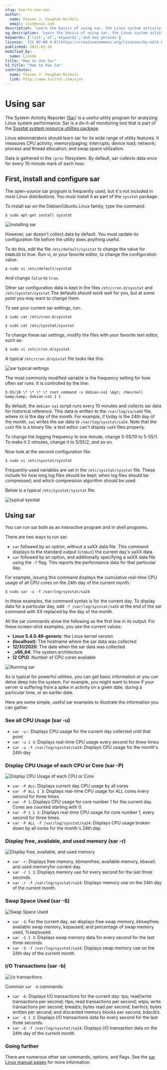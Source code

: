 ```yaml
---
slug: how-to-use-sar
author:
  name: Steven J. Vaughan-Nichols
  email: sjvn@vna1.com
description: 'Learn the basics of using sar, the Linux system activity reporter.'
og_description: 'Learn the basics of using sar, the Linux system activity reporter.'
keywords: ['list','of','keywords','and key phrases']
license: '[CC BY-ND 4.0](https://creativecommons.org/licenses/by-nd/4.0)'
published: 2021-02-18
modified_by:
  name: Linode
title: "How to Use Sar"
h1_title: "How to Use Sar"
contributor:
  name: Steven J. Vaughan-Nichols
  link: http://www.twitter.com/sjvn
---
```


# Using sar

The System Activity Reporter ([Sar](https://linux.die.net/man/1/sar)) is a useful utility program for analyzing Linux system performance. Sar is a do-it-all monitoring tool that is part of the [Sysstat system resource utilities package](https://github.com/sysstat/sysstat).

Linux administrators should learn sar for its wide range of utility features. It measures CPU activity; memory/paging; interrupts; device load; network; process and thread allocation; and swap space utilization.

Data is gathered in the `/proc` filesystem. By default, sar collects data once for every 10-minute mark of each hour.

## First, install and configure sar

The open-source sar program is frequently used, but it&#39;s not included in most Linux distributions. You must install it as part of the `sysstat` package.

To install sar on the Debian/Ubuntu Linux family, type the command:

```
$ sudo apt-get install sysstat
```

![installing sar](sar_01.png)

However, sar doesn&#39;t collect data by default. You must update its configuration file before the utility does anything useful.

To do this, edit the file `/etc/default/sysstat` to change the value for `ENABLED` to true. Run vi, or your favorite editor, to change the configuration value:

```
$ sudo vi /etc/default/sysstat
```

And change `false` to `true`.

Other sar configuration data is kept in the files `/etc/cron.d/sysstat` and `/etc/sysstat/sysstat`.The defaults should work well for you, but at some point you may want to change them.

To see your current sar settings, run:

```
$ sudo cat /etc/cron.d/sysstat

$ sudo cat /etc/sysstat/sysstat
```

To change these sar settings, modify the files with your favorite text editor, such as:

```
$ sudo vi /etc/cron.d/sysstat
```

A typical `/etc/cron.d/sysstat` file looks like this:

![sar typical settings](Sar_02.png)

The most commonly modified variable is the frequency setting for how often sar runs. It is controlled by the line:

```
5-55/10 \* \* \* \* root command -v debian-sa1 \&gt; /dev/null &amp;&amp; debian-sa1 1 1
```

By default, the `debian-sa1` script runs every 10 minutes and collects sar data for historical reference. This data is written to the `/var/log/sa/saXX` file, where `XX` is the day of the month. For example, if today is the 24th day of the month, `sa1` writes the sar data to `/var/log/sysstat/sa24`. Note that the `saXX` file is a binary file; a text editor can&#39;t display `saXX` files properly.

To change the logging frequency to one minute, change 5-55/10 to 5-55/1. To make it 2 minutes, change it to 5/55/2, and so on.

Now look at the second configuration file:

```
$ sudo vi /etc/sysstat/sysstat
```

Frequently-used variables are set in the `/etc/sysstat/sysstat` file. These include for how long log files should be kept; when log files should be compressed; and which compression algorithm should be used.

Below is a typical `/etc/sysstat/sysstat` file:

![typical sysstat](Sar_03.png)

## Using sar

You can run sar both as an interactive program and in shell programs.

There are two ways to run sar:

- `sar` followed by an option, without a saXX data file. This command displays to the standard output (`stdout`) the current day&#39;s saXX data.
- `sar` followed by an option, and additionally specifying a saXX data file using the `-f` flag. This reports the performance data for that particular day.

For example, issuing this command displays the cumulative real-time CPU usage of all CPU cores on the 24th day of the current month:

```
$ sudo sar -u -f /var/log/sysstat/sa24
```

In these examples, the command syntax is for the current day. To display data for a particular day, add `-f /var/log/sysstat/saXX` at the end of the sar command with XX replaced by the day of the month.

All the sar commands show the following as the first line in its output. For these screen-shot examples, you see the current values:

- **Linux 5.4.0.48-generic**: the Linux kernel version
- **(localhost)**: The hostname where the sar data was collected
- **12/31/2020**: The date when the sar data was collected
- **\_x86\_64**: The system architecture
- **(2 CPU)**: Number of CPU cores available

![Running sar](Sar_04.png)

As is typical for powerful utilities, you can get basic information or you can delve deep into the system. For example, you might want to know if your server is suffering from a spike in activity on a given date, during a particular time, or an earlier date.

Here are some simple, useful sar examples to illustrate the information you can gather.

### See all CPU Usage (sar -u)

- `sar -u:`: Displays CPU usage for the current day collected until that point
-  `sar -u 1 3`: Displays real-time CPU usage every second for three times
- `sar -u -f /var/log/sysstat/sa24`: Displays CPU usage for the month&#39;s 24th day

### Display CPU Usage of each CPU or Core (sar -P)

![Display CPU Usage of each CPU or Core](Sar_05.png)

- `sar -P ALL`: Displays current day CPU usage by all cores
- `sar -P ALL 1 3`: Displays real-time CPU usage for ALL cores every second for three times
- `sar -P 1`: Displays CPU usage for core number 1 for the current day. Cores are counted starting with 0.
- `sar -P 1 1 3`: Displays real-time CPU usage for core number 1, every second for three times.
- `sar -P ALL -f /var/log/sysstat/sa24`: Displays CPU usage broken down by all cores for the month&#39;s 24th day.

### Display free, available, and used memory (sar -r)

![Display free, available, and used memory](Sar_06.png)

- `sar -r`: Displays free memory, kbmemfree; available memory, kbavail; and used memoryfor current day.
- `sar -r 1 3`: Displays memory use for every second for the last three seconds.
- `sar -r -f /var/log/sysstat/sa24`: Displays memory use on the 24th day of the current month.

### Swap Space Used (sar -S)

![Swap Space Used](Sar_07.png)

- `sar -S`: For the current day, sar displays free swap memory, kbswpfree; available swap memory, kspaused; and percentage of swap memory used, %swpsused.
- `sar -S 1 3`: Displays swap memory data for every second for the last three seconds.
- `sar -S -f /var/log/sysstat/sa24`: Displays swap memory use on the 24th day of the current month.

### I/O Transactions (sar -b)

![i/o transactions](Sar_08.png)

Common `sar -b` commands:

- `sar -b`: Displays I/O transactions for the current day: tps; read/write transactions per second; rtps; read transactions per second; wtps; write transactions per second; bread/s; bytes read per second; bwrtn/s; bytes written per second; and discarded memory blocks per second, bdscd/s.
- `sar -b 1 3`: Displays I/O transactions data for every second for the last three seconds.
- `sar -b -f /var/log/sysstat/sa24`: Displays I/O transaction data on the 24th day of the current month.

### Going further

There are numerous other sar commands, options, and flags. See the [sar Linux manual pages](https://linux.die.net/man/1/sar) for more information.
